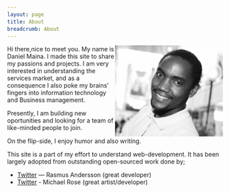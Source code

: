```yaml
---
layout: page
title: About
breadcrumb: About
---
```


<img src="dimg.jpg" width="50%" align="right">

Hi there,nice to meet you. My name is Daniel Maina. I made this site to share my passions and projects. I am very interested in understanding the services market, and as a consequence I also poke my brains' fingers into information technology and Business management.


Presently, I am building new oportunities and looking for a team of like-minded people to join.

On the flip-side, I enjoy humor and also writing.

This site is a part of my effort to understand web-development. It has been largely adopted from outstanding open-sourced work done by;

- [Twitter](http://twitter.com/rsms) — Rasmus Andersson (great developer)
- [Twitter](https://twitter.com/mmistakes) - Michael Rose (great artist/developer)
